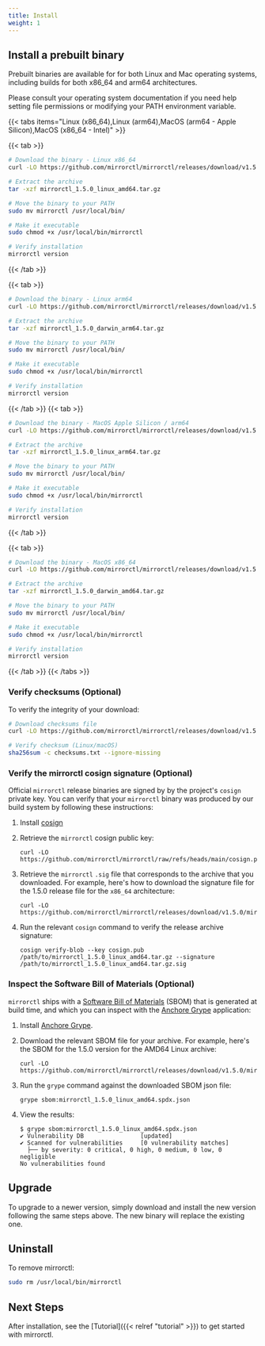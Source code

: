 ```yaml
---
title: Install
weight: 1
---
```


## Install a prebuilt binary

Prebuilt binaries are available for for both Linux and Mac operating systems, including builds for
both x86_64 and arm64 architectures. 

Please consult your operating system documentation if you need help setting file permissions or
modifying your PATH environment variable.

{{< tabs items="Linux (x86_64),Linux (arm64),MacOS (arm64 - Apple Silicon),MacOS (x86_64 - Intel)" >}}

{{< tab >}}

```bash
# Download the binary - Linux x86_64
curl -LO https://github.com/mirrorctl/mirrorctl/releases/download/v1.5.0/mirrorctl_1.5.0_linux_amd64.tar.gz

# Extract the archive
tar -xzf mirrorctl_1.5.0_linux_amd64.tar.gz

# Move the binary to your PATH
sudo mv mirrorctl /usr/local/bin/

# Make it executable
sudo chmod +x /usr/local/bin/mirrorctl

# Verify installation
mirrorctl version
```

{{< /tab >}}

{{< tab >}}

```bash
# Download the binary - Linux arm64
curl -LO https://github.com/mirrorctl/mirrorctl/releases/download/v1.5.0/mirrorctl_1.5.0_darwin_arm64.tar.gz

# Extract the archive
tar -xzf mirrorctl_1.5.0_darwin_arm64.tar.gz

# Move the binary to your PATH
sudo mv mirrorctl /usr/local/bin/

# Make it executable
sudo chmod +x /usr/local/bin/mirrorctl

# Verify installation
mirrorctl version
```

{{< /tab >}}
{{< tab >}}
```bash
# Download the binary - MacOS Apple Silicon / arm64
curl -LO https://github.com/mirrorctl/mirrorctl/releases/download/v1.5.0/mirrorctl_1.5.0_linux_arm64.tar.gz

# Extract the archive
tar -xzf mirrorctl_1.5.0_linux_arm64.tar.gz

# Move the binary to your PATH
sudo mv mirrorctl /usr/local/bin/

# Make it executable
sudo chmod +x /usr/local/bin/mirrorctl

# Verify installation
mirrorctl version
```
{{< /tab >}}

{{< tab >}}

```bash
# Download the binary - MacOS x86_64
curl -LO https://github.com/mirrorctl/mirrorctl/releases/download/v1.5.0/mirrorctl_1.5.0_darwin_amd64.tar.gz

# Extract the archive
tar -xzf mirrorctl_1.5.0_darwin_amd64.tar.gz

# Move the binary to your PATH
sudo mv mirrorctl /usr/local/bin/

# Make it executable
sudo chmod +x /usr/local/bin/mirrorctl

# Verify installation
mirrorctl version
```

{{< /tab >}}
{{< /tabs >}}

### Verify checksums (Optional)

To verify the integrity of your download:

```bash
# Download checksums file
curl -LO https://github.com/mirrorctl/mirrorctl/releases/download/v1.5.0/checksums.txt

# Verify checksum (Linux/macOS)
sha256sum -c checksums.txt --ignore-missing
```

### Verify the mirrorctl cosign signature (Optional)

Official `mirrorctl` release binaries are signed by by the project's `cosign` private key. You can
verify that your `mirrorctl` binary was produced by our build system by following these
instructions:

1. Install [cosign](https://docs.sigstore.dev/cosign/system_config/installation/)
1. Retrieve the `mirrorctl` cosign public key:

   ```
   curl -LO https://github.com/mirrorctl/mirrorctl/raw/refs/heads/main/cosign.pub
   ```

1. Retrieve the `mirrorctl` `.sig` file that corresponds to the archive that you downloaded. For
   example, here's how to download the signature file for the 1.5.0 release file for the `x86_64`
   architecture:

   ```
   curl -LO https://github.com/mirrorctl/mirrorctl/releases/download/v1.5.0/mirrorctl_1.5.0_linux_amd64.tar.gz.sig
   ```

1. Run the relevant `cosign` command to verify the release archive signature:

   ```
   cosign verify-blob --key cosign.pub /path/to/mirrorctl_1.5.0_linux_amd64.tar.gz --signature /path/to/mirrorctl_1.5.0_linux_amd64.tar.gz.sig
   ```

### Inspect the Software Bill of Materials (Optional)

`mirrorctl` ships with a [Software Bill of Materials](https://www.cisa.gov/sbom) (SBOM) that is
generated at build time, and which you can inspect with the
[Anchore Grype](https://anchore.com/opensource/) application:

1. Install [Anchore Grype](https://github.com/anchore/grype?tab=readme-ov-file#installation).
1. Download the relevant SBOM file for your archive. For example, here's the SBOM for the 1.5.0
   version for the AMD64 Linux archive:

   ```
   curl -LO https://github.com/mirrorctl/mirrorctl/releases/download/v1.5.0/mirrorctl_1.5.0_linux_amd64.spdx.json
   ```

1. Run the `grype` command against the downloaded SBOM json file:

   ```
   grype sbom:mirrorctl_1.5.0_linux_amd64.spdx.json
   ```
1. View the results:
   ```
   $ grype sbom:mirrorctl_1.5.0_linux_amd64.spdx.json
   ✔ Vulnerability DB                [updated]  
   ✔ Scanned for vulnerabilities     [0 vulnerability matches]  
     ├── by severity: 0 critical, 0 high, 0 medium, 0 low, 0 negligible
   No vulnerabilities found
   ```

## Upgrade

To upgrade to a newer version, simply download and install the new version following the same
steps above. The new binary will replace the existing one.

## Uninstall

To remove mirrorctl:

```bash
sudo rm /usr/local/bin/mirrorctl
```

## Next Steps

After installation, see the [Tutorial]({{< relref "tutorial" >}}) to get started with mirrorctl.
